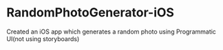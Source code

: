 # RandomPhotoGenerator-iOS
Created an iOS app which generates a random photo using Programmatic UI(not using storyboards)
